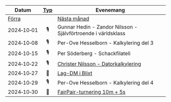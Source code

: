 |Datum|[Typ](Typ)|Evenemang|
|-|:-:|-|
|[Förra](2024-09.html)||[Nästa månad](2024-11.html)|
|2024‑10‑01|🎙️|Gunnar Hedin - Zandor Nilsson - Självförtroende i världsklass|
|2024‑10‑08|🎙️|Per-Ove Hesselborn - Kalkylering del 3|
|2024‑10‑15|🎙️|Per Söderberg - Schackfilateli|
|2024‑10‑22|🎙️|[Christer Nilsson - Datorkalkylering](../Xperiment/F%C3%B6redrag/Datorkalkylering)|
|2024‑10‑27|📩|[Lag-DM i Blixt](https://www.stockholmsschack.se/wp-content/uploads/2024/07/Inbjudan_Lag_DM_blixt_2024.pdf)|
|2024‑10‑29|🎙️|Per-Ove Hesselborn - Kalkylering del 4|
|2024‑10‑30|📩|[FairPair-turnering 10m + 5s](https://www.seniorschackstockholm.se/htmfiler/FairPair_Inbjudan_2.pdf)|

